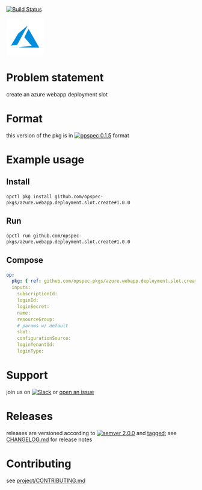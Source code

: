 [![Build Status](https://travis-ci.org/opspec-pkgs/azure.webapp.deployment.slot.create.svg?branch=master)](https://travis-ci.org/opspec-pkgs/azure.webapp.deployment.slot.create)

<img src="icon.svg" alt="icon" height="100px">

# Problem statement

create an azure webapp deployment slot

# Format

this version of the pkg is in [![opspec 0.1.5](https://img.shields.io/badge/opspec-0.1.5-brightgreen.svg?colorA=6b6b6b&colorB=fc16be)](https://opspec.io/0.1.5/packages.html) format

# Example usage

## Install

```shell
opctl pkg install github.com/opspec-pkgs/azure.webapp.deployment.slot.create#1.0.0
```

## Run

```
opctl run github.com/opspec-pkgs/azure.webapp.deployment.slot.create#1.0.0
```

## Compose

```yaml
op:
  pkg: { ref: github.com/opspec-pkgs/azure.webapp.deployment.slot.create#1.0.0 }
  inputs:
    subscriptionId:
    loginId:
    loginSecret:
    name:
    resourceGroup:
    # params w/ default
    slot:
    configurationSource:
    loginTenantId:
    loginType:
```

# Support

join us on
[![Slack](https://opspec-slackin.herokuapp.com/badge.svg)](https://opspec-slackin.herokuapp.com/)
or
[open an issue](https://github.com/opspec-pkgs/azure.webapp.deployment.slot.create/issues)

# Releases

releases are versioned according to
[![semver 2.0.0](https://img.shields.io/badge/semver-2.0.0-brightgreen.svg)](http://semver.org/spec/v2.0.0.html)
and [tagged](https://git-scm.com/book/en/v2/Git-Basics-Tagging); see
[CHANGELOG.md](CHANGELOG.md) for release notes

# Contributing

see
[project/CONTRIBUTING.md](https://github.com/opspec-pkgs/project/blob/master/CONTRIBUTING.md)
